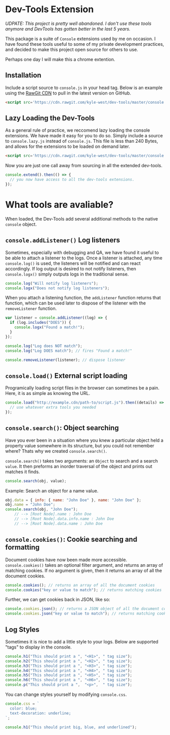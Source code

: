 # Dev-Tools Extension

_UDPATE: This project is pretty well abandoned. I don't use these tools anymore and DevTools has gotten better in the last 5 years._

This package is a suite of `Console` extensions used by me on occasion. I have found these tools useful to some of my private development practices, and decided to make this project open source for others to use.

Perhaps one day I will make this a chrome extention.

## Installation

Include a script source to `console.js` in your head tag. Below is an example using the [RawGit CDN](https://rawgit.com/) to pull in the latest version on GitHub.

```html
<script src='https://cdn.rawgit.com/kyle-west/dev-tools/master/console.js'></script>
```

## Lazy Loading the Dev-Tools

As a general rule of practice, we reccomend lazy loading the console extensions. We have made it easy for you to do so. Simply include a source to `console.lazy.js` instead of `console.js`. This file is less than 240 Bytes, and allows for the extensions to be loaded on demand later.

```html
<script src='https://cdn.rawgit.com/kyle-west/dev-tools/master/console.lazy.js'></script>
```

Now you are just one call away from sourcing in all the extended dev-tools. 

```js
console.extend().then(() => {
  // you now have access to all the dev-tools extensions.
});
```

# What tools are avaliable? 

When loaded, the Dev-Tools add several additional methods to the native `console` object.


## `console.addListener()` Log listeners

Sometimes, especially with debugging and QA, we have found it useful to be able to attach a listener to the logs. Once a listener is attached, any time `console.log()` is used, the listeners will be notified and can react accordingly. If log output is desired to not notify listeners, then `console.logx()` simply outputs logs in the traditional sense. 

```js
console.log("Will notify log listeners");
console.logx("Does not notify log listeners");
```

When you attach a listening function, the `addListener` function returns that function, which can be used later to dispose of the listener with the `removeListener` function. 

```js
var listener = console.addListener((log) => {
  if (log.includes("DOES")) {
    console.logx("Found a match!"); 
  }
});

console.log("Log does NOT match");
console.log("Log DOES match"); // fires "Found a match!"

console.removeListener(listener); // dispose listener
```

## `console.load()` External script loading

Programically loading script files in the browser can sometimes be a pain. Here, it is as simple as knowing the URL. 

```js
console.load("http://example.cdn/path-to/script.js").then((details) => {
  // use whatever extra tools you needed
});
```

## `console.search()`: Object searching

Have you ever been in a situation where you knew a particular object held a property value somewhere in its structure, but you could not remember where? Thats why we created `console.search()`.

`console.search()` takes two arguments: an `Object` to search and a search `value`. It then preforms an inorder traversal of the object and prints out matches it finds.

```js
console.search(obj, value);
```

Example: Search an object for a name value.

```js
obj.data = { info: { name: "John Doe" }, name: "John Doe" };
obj.name = "John Doe";
console.search(obj, "John Doe");
    // --> [Root Node].name : John Doe
    // --> [Root Node].data.info.name : John Doe
    // --> [Root Node].data.name : John Doe
```

## `console.cookies()`: Cookie searching and formatting

Document cookies have now been made more accessible. `console.cookies()` takes an optional filter argument, and returns an array of matching cookies. If no argument is given, then it returns an array of all the document cookies.

```js
console.cookies(); // returns an array of all the document cookies
console.cookies("key or value to match"); // returns matching cookies
```

Further, we can get cookies back in JSON, like so:

```js
console.cookies.json(); // returns a JSON object of all the document cookies
console.cookies.json("key or value to match"); // returns matching cookies in a JSON object
```

## Log Styles

Sometimes it is nice to add a little style to your logs. Below are supported "tags" to display in the console. 

```js
console.h1("This should print a ", "<H1>", " tag size");
console.h2("This should print a ", "<H2>", " tag size");
console.h3("This should print a ", "<H3>", " tag size");
console.h4("This should print a ", "<H4>", " tag size");
console.h5("This should print a ", "<H5>", " tag size");
console.h6("This should print a ", "<H6>", " tag size");
console.p("This should print a ",  "<p>",  " tag size");
```

You can change styles yourself by modifying `console.css`.

```js
console.css = `
  color: blue;
  text-decoration: underline;
`;

console.h1("This should print big, blue, and underlined");
```